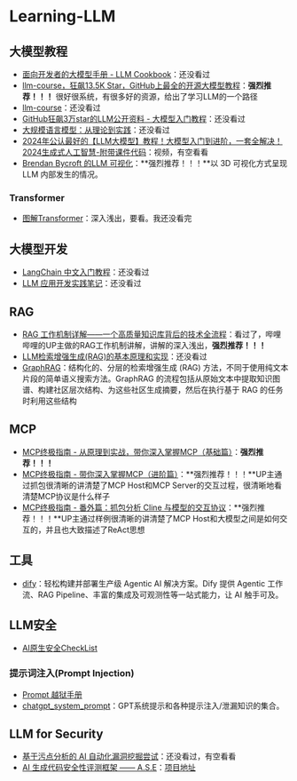 # Learning-LLM

## 大模型教程

- [面向开发者的大模型手册 - LLM Cookbook](https://github.com/datawhalechina/llm-cookbook)：还没看过
- [llm-course，狂飙13.5K Star，GitHub上最全的开源大模型教程](https://zhuanlan.zhihu.com/p/676432440)：**强烈推荐！！！** 很好很系统，有很多好的资源，给出了学习LLM的一个路径
- [llm-course](https://github.com/mlabonne/llm-course)：还没看过
- [GitHub狂飙3万star的LLM公开资料 - 大模型入门教程](https://zhuanlan.zhihu.com/p/686277638)：还没看过
- [大规模语言模型：从理论到实践](https://intro-llm.github.io/#cite)：还没看过
- [2024年公认最好的【LLM大模型】教程！大模型入门到进阶，一套全解决！2024生成式人工智慧-附带课件代码](https://www.bilibili.com/video/BV1XS411w7qr/)：视频，有空看看
- [Brendan Bycroft 的LLM 可视化](https://bbycroft.net/llm)：**强烈推荐！！！**以 3D 可视化方式呈现 LLM 内部发生的情况。

### Transformer

- [图解Transformer](https://jalammar.github.io/illustrated-transformer/)：深入浅出，要看。我还没看完

## 大模型开发

- [LangChain 中文入门教程](https://liaokong.gitbook.io/llm-kai-fa-jiao-cheng)：还没看过
- [LLM 应用开发实践笔记](https://aitutor.liduos.com/03-llamaIndex/03-3.html)：还没看过

## RAG

- [RAG 工作机制详解——一个高质量知识库背后的技术全流程](https://www.bilibili.com/video/BV1JLN2z4EZQ/?spm_id_from=333.1387.homepage.video_card.click)：看过了，哔哩哔哩的UP主做的RAG工作机制讲解，讲解的深入浅出，**强烈推荐！！！**
- [LLM检索增强生成(RAG)的基本原理和实现](https://paper.seebug.org/3287/)：还没看过
- [GraphRAG](https://microsoft.github.io/graphrag/index/overview/)：结构化的、分层的检索增强生成 (RAG) 方法，不同于使用纯文本片段的简单语义搜索方法。GraphRAG 的流程包括从原始文本中提取知识图谱、构建社区层次结构、为这些社区生成摘要，然后在执行基于 RAG 的任务时利用这些结构

## MCP

- [MCP终极指南 - 从原理到实战，带你深入掌握MCP（基础篇）](https://www.bilibili.com/video/BV1uronYREWR/?spm_id_from=333.1387.homepage.video_card.click)：**强烈推荐！！！**
- [MCP终极指南 - 带你深入掌握MCP（进阶篇）](https://www.bilibili.com/video/BV1Y854zmEg9/?spm_id_from=333.1387.homepage.video_card.click)：**强烈推荐！！！**UP主通过抓包很清晰的讲清楚了MCP Host和MCP Server的交互过程，很清晰地看清楚MCP协议是什么样子
- [MCP终极指南 - 番外篇：抓包分析 Cline 与模型的交互协议](https://www.bilibili.com/video/BV1v9V5zSEHA/?spm_id_from=333.1387.homepage.video_card.click)：**强烈推荐！！！**UP主通过样例很清晰的讲清楚了MCP Host和大模型之间是如何交互的，并且也大致描述了ReAct思想

## 工具

- [dify](https://dify.ai/zh)：轻松构建并部署生产级 Agentic AI 解决方案。Dify 提供 Agentic 工作流、RAG Pipeline、丰富的集成及可观测性等一站式能力，让 AI 触手可及。

## LLM安全

- [AI原生安全CheckList](https://paper.seebug.org/3333/)

### 提示词注入(Prompt Injection)

- [Prompt 越狱手册](https://paper.seebug.org/3243/)
- [chatgpt_system_prompt](https://github.com/LouisShark/chatgpt_system_prompt)：GPT系统提示和各种提示注入/泄漏知识的集合。

## LLM for Security

- [基于污点分析的 AI 自动化漏洞挖掘尝试](https://paper.seebug.org/3283/)：还没看过，有空看看
- [AI 生成代码安全性评测框架 —— A.S.E](https://mp.weixin.qq.com/s/7ebxYBrwBSE-n689uY43uQ)：[项目地址](https://github.com/Tencent/AICGSecEval)
